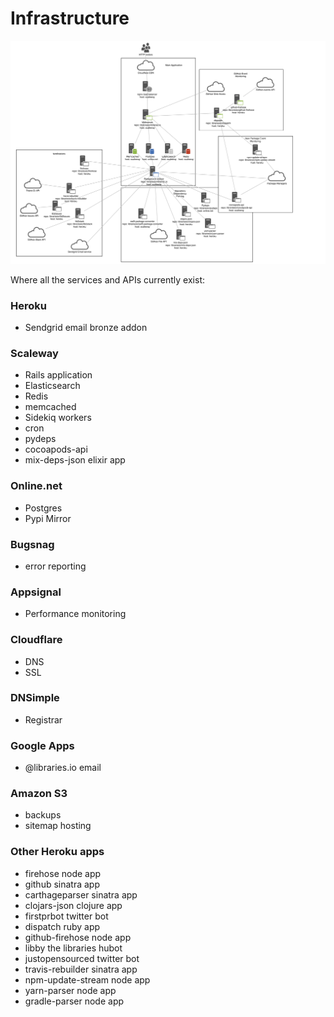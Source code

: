 # Infrastructure

![Overview of Libraries.io architecture](infrastructure.png "Libraries.io Architecture")

Where all the services and APIs currently exist:

### Heroku
- Sendgrid email bronze addon

### Scaleway
- Rails application
- Elasticsearch
- Redis
- memcached
- Sidekiq workers
- cron
- pydeps
- cocoapods-api
- mix-deps-json elixir app

### Online.net
- Postgres
- Pypi Mirror

### Bugsnag
- error reporting

### Appsignal
- Performance monitoring

### Cloudflare
- DNS
- SSL

### DNSimple
- Registrar

### Google Apps
- @libraries.io email

### Amazon S3
- backups
- sitemap hosting

### Other Heroku apps
- firehose node app
- github sinatra app
- carthageparser sinatra app
- clojars-json clojure app
- firstprbot twitter bot
- dispatch ruby app
- github-firehose node app
- libby the libraries hubot
- justopensourced twitter bot
- travis-rebuilder sinatra app
- npm-update-stream node app
- yarn-parser node app
- gradle-parser node app
